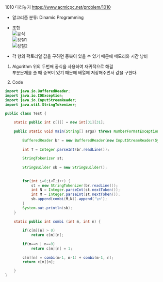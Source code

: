 1010 다리놓기 https://www.acmicpc.net/problem/1010

- 알고리즘 분류: Dinamic Programming 

- 조합      
![공식](https://img1.daumcdn.net/thumb/R1280x0/?scode=mtistory2&fname=https%3A%2F%2Fblog.kakaocdn.net%2Fdn%2FtOLAu%2FbtqLW7y99Kz%2FgJJAu6ivbq4juqrduRKZdk%2Fimg.png)   
![성질1](https://blog.kakaocdn.net/dn/bU47D7/btqLRj8WSXh/wTVCIKq9jnHrLFlOoUEzRk/img.png)    
![성질2](https://blog.kakaocdn.net/dn/bHrtFN/btqLSOm5H1J/P1VPuWEAa7VdYWNvFelOEK/img.png)

- 각 항의 팩토리얼 값을 구하면 중복이 있을 수 있기 때문에 메모리와 시간 낭비

1. Algorithm 
위의 두번째 공식을 사용하여 재귀적으로 해결    
부분문제를 풀 때 중복이 있기 때문에 배열에 저장해주면서 값을 구한다.     

2. Code
```java
import java.io.BufferedReader;
import java.io.IOException;
import java.io.InputStreamReader;
import java.util.StringTokenizer;

public class Test {
	
	static public int c[][] = new int[31][31];
	
	public static void main(String[] args) throws NumberFormatException, IOException  {
		
		BufferedReader br = new BufferedReader(new InputStreamReader(System.in));
		
		int T = Integer.parseInt(br.readLine());
		
		StringTokenizer st;
		
		StringBuilder sb = new StringBuilder();
		
		
		for(int i=0;i<T;i++) {
			st = new StringTokenizer(br.readLine());
			int N = Integer.parseInt(st.nextToken());
			int M = Integer.parseInt(st.nextToken());
			sb.append(combi(M,N)).append('\n');
		}
		System.out.println(sb);
	}
	
	static public int combi (int m, int n) {
	
		if(c[m][n] > 0)
			return c[m][n];
		
		if(m==n | n==0)
			return c[m][n] = 1;
		
		c[m][n] = combi(m-1, n-1) + combi(m-1, n);
		return c[m][n];

	}
}
```

